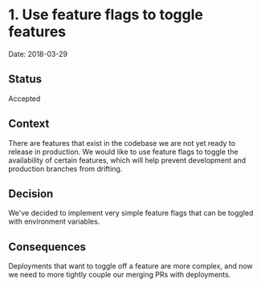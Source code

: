 # 1. Use feature flags to toggle features

Date: 2018-03-29

## Status

Accepted

## Context

There are features that exist in the codebase we are not yet ready to release in production. We would like to use feature flags to toggle the availability of certain features, which will help prevent development and production branches from drifting.

## Decision

We've decided to implement very simple feature flags that can be toggled with environment variables.

## Consequences

Deployments that want to toggle off a feature are more complex, and now we need to more tightly couple our merging PRs with deployments.
